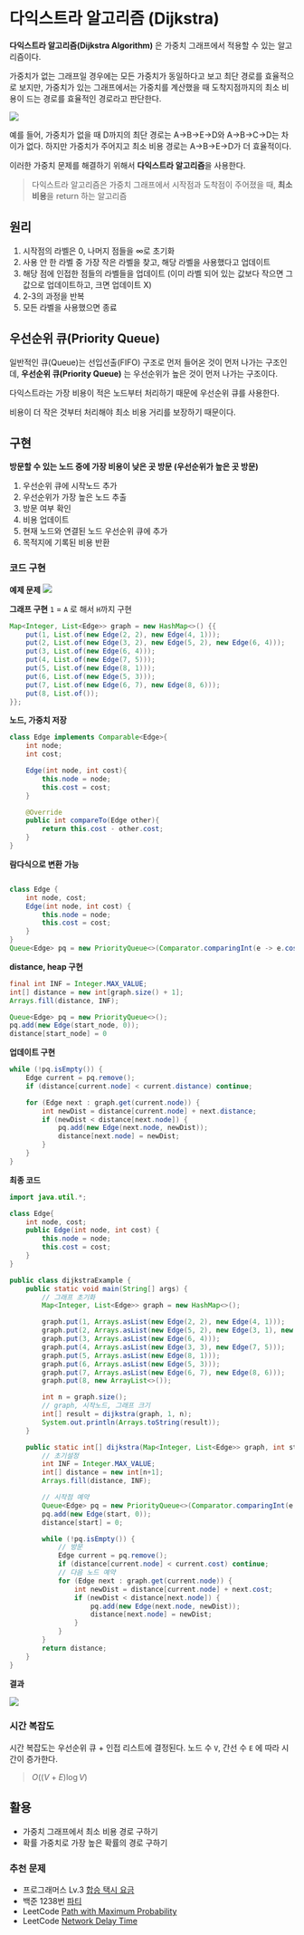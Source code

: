 # 다익스트라 알고리즘 (Dijkstra)

**다익스트라 알고리즘(Dijkstra Algorithm)** 은 가중치 그래프에서 적용할 수 있는 알고리즘이다.

가중치가 없는 그래프일 경우에는 모든 가중치가 동일하다고 보고 최단 경로를 효율적으로 보지만, 가중치가 있는 그래프에서는 가중치를 계산했을 때 도착지점까지의 최소 비용이 드는 경로를 효율적인 경로라고 판단한다.

![](./asset/dijkstra1.png)

예를 들어, 가중치가 없을 때 D까지의 최단 경로는 A->B->E->D와 A->B->C->D는 차이가 없다.
하지만 가중치가 주어지고 최소 비용 경로는 A->B->E->D가 더 효율적이다.

이러한 가중치 문제를 해결하기 위해서 **다익스트라 알고리즘**을 사용한다.

> 다익스트라 알고리즘은 가중치 그래프에서 시작점과 도착점이 주어졌을 때, **최소 비용**을 return 하는 알고리즘

## 원리

1. 시작점의 라벨은 0, 나머지 점들을 ∞로 초기화
2. 사용 안 한 라벨 중 가장 작은 라벨을 찾고, 해당 라벨을 사용했다고 업데이트
3. 해당 점에 인접한 점들의 라벨들을 업데이트 (이미 라벨 되어 있는 값보다 작으면 그 값으로 업데이트하고, 크면 업데이트 X)
4. 2-3의 과정을 반복
5. 모든 라벨을 사용했으면 종료

## 우선순위 큐(Priority Queue)

일반적인 큐(Queue)는 선입선출(FIFO) 구조로 먼저 들어온 것이 먼저 나가는 구조인데, **우선순위 큐(Priority Queue)** 는 우선순위가 높은 것이 먼저 나가는 구조이다.

다익스트라는 가장 비용이 적은 노드부터 처리하기 때문에 우선순위 큐를 사용한다.

비용이 더 작은 것부터 처리해야 최소 비용 거리를 보장하기 때문이다.

## 구현

**방문할 수 있는 노드 중에 가장 비용이 낮은 곳 방문 (우선순위가 높은 곳 방문)**

1. 우선순위 큐에 시작노드 추가
2. 우선순위가 가장 높은 노드 추출
3. 방문 여부 확인
4. 비용 업데이트
5. 현재 노드와 연결된 노드 우선순위 큐에 추가
6. 목적지에 기록된 비용 반환

### 코드 구현

**예제 문제**
![](./asset/dijkstra2.png)

**그래프 구현**
`1` = `A` 로 해서 `H`까지 구현

```java
Map<Integer, List<Edge>> graph = new HashMap<>() {{
    put(1, List.of(new Edge(2, 2), new Edge(4, 1)));
    put(2, List.of(new Edge(3, 2), new Edge(5, 2), new Edge(6, 4)));
    put(3, List.of(new Edge(6, 4)));
    put(4, List.of(new Edge(7, 5)));
    put(5, List.of(new Edge(8, 1)));
    put(6, List.of(new Edge(5, 3)));
    put(7, List.of(new Edge(6, 7), new Edge(8, 6)));
    put(8, List.of());
}};
```

**노드, 가중치 저장**

```java
class Edge implements Comparable<Edge>{
	int node;
	int cost;

	Edge(int node, int cost){
		this.node = node;
		this.cost = cost;
	}

	@Override
	public int compareTo(Edge other){
		return this.cost - other.cost;
	}
}
```

**람다식으로 변환 가능**

```java

class Edge {
    int node, cost;
    Edge(int node, int cost) {
        this.node = node;
        this.cost = cost;
    }
}
Queue<Edge> pq = new PriorityQueue<>(Comparator.comparingInt(e -> e.cost));
```

**distance, heap 구현**

```java
final int INF = Integer.MAX_VALUE;
int[] distance = new int[graph.size() + 1];
Arrays.fill(distance, INF);

Queue<Edge> pq = new PriorityQueue<>();
pq.add(new Edge(start_node, 0));
distance[start_node] = 0
```

**업데이트 구현**

```java
while (!pq.isEmpty()) {
    Edge current = pq.remove();
    if (distance[current.node] < current.distance) continue;

    for (Edge next : graph.get(current.node)) {
        int newDist = distance[current.node] + next.distance;
        if (newDist < distance[next.node]) {
	        pq.add(new Edge(next.node, newDist));
            distance[next.node] = newDist;
        }
    }
}
```

**최종 코드**

```java
import java.util.*;

class Edge{
    int node, cost;
    public Edge(int node, int cost) {
        this.node = node;
        this.cost = cost;
    }
}

public class dijkstraExample {
    public static void main(String[] args) {
        // 그래프 초기화
        Map<Integer, List<Edge>> graph = new HashMap<>();

        graph.put(1, Arrays.asList(new Edge(2, 2), new Edge(4, 1)));
        graph.put(2, Arrays.asList(new Edge(5, 2), new Edge(3, 1), new Edge(6, 4)));
        graph.put(3, Arrays.asList(new Edge(6, 4)));
        graph.put(4, Arrays.asList(new Edge(3, 3), new Edge(7, 5)));
        graph.put(5, Arrays.asList(new Edge(8, 1)));
        graph.put(6, Arrays.asList(new Edge(5, 3)));
        graph.put(7, Arrays.asList(new Edge(6, 7), new Edge(8, 6)));
        graph.put(8, new ArrayList<>());

        int n = graph.size();
        // graph, 시작노드, 그래프 크기
        int[] result = dijkstra(graph, 1, n);
        System.out.println(Arrays.toString(result));
    }

    public static int[] dijkstra(Map<Integer, List<Edge>> graph, int start, int n) {
        // 초기설정
        int INF = Integer.MAX_VALUE;
        int[] distance = new int[n+1];
        Arrays.fill(distance, INF);

        // 시작점 예약
        Queue<Edge> pq = new PriorityQueue<>(Comparator.comparingInt(e -> e.cost));
        pq.add(new Edge(start, 0));
        distance[start] = 0;

        while (!pq.isEmpty()) {
            // 방문
            Edge current = pq.remove();
            if (distance[current.node] < current.cost) continue;
            // 다음 노드 예약
            for (Edge next : graph.get(current.node)) {
                int newDist = distance[current.node] + next.cost;
                if (newDist < distance[next.node]) {
                    pq.add(new Edge(next.node, newDist));
                    distance[next.node] = newDist;
                }
            }
        }
        return distance;
    }
}
```

**결과**

![](./asset/dijkstra_result.png)

### 시간 복잡도

시간 복잡도는 우선순위 큐 + 인접 리스트에 결정된다.
노드 수 `V`, 간선 수 `E` 에 따라 시간이 증가한다.

> $O((V+E)\log V)$

## 활용

- 가중치 그래프에서 최소 비용 경로 구하기
- 확률 가중치로 가장 높은 확률의 경로 구하기

### 추천 문제

- 프로그래머스 Lv.3 [합승 택시 요금](https://school.programmers.co.kr/learn/courses/30/lessons/72413)
- 백준 1238번 [파티](https://www.acmicpc.net/problem/1238)
- LeetCode [Path with Maximum Probability](https://leetcode.com/problems/path-with-maximum-probability/description/)
- LeetCode [Network Delay Time](https://leetcode.com/problems/network-delay-time/)
